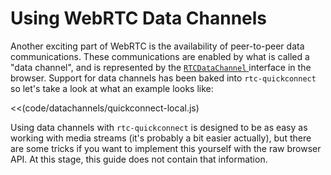 # Using WebRTC Data Channels

Another exciting part of WebRTC is the availability of peer-to-peer data communications. These communications are enabled by what is called a "data channel", and is represented by the [`RTCDataChannel` ](http://www.w3.org/TR/webrtc/#rtcdatachannel) interface in the browser.  Support for data channels has been baked into `rtc-quickconnect` so let's take a look at what an example looks like:

<<(code/datachannels/quickconnect-local.js)

Using data channels with `rtc-quickconnect` is designed to be as easy as working with media streams (it's probably a bit easier actually), but there are some tricks if you want to implement this yourself with the raw browser API.  At this stage, this guide does not contain that information.
